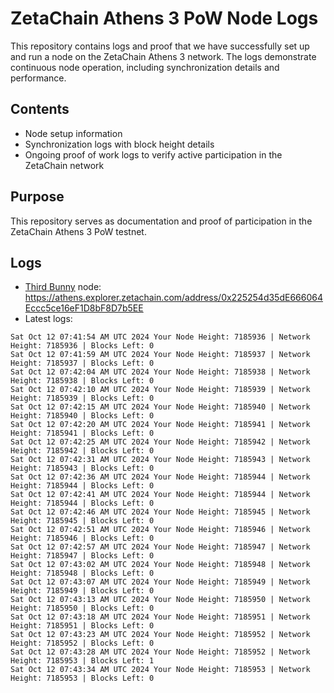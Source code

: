 # ZetaChain Athens 3 PoW Node Logs
This repository contains logs and proof that we have successfully set up and run a node on the ZetaChain Athens 3 network. The logs demonstrate continuous node operation, including synchronization details and performance.

## Contents
- Node setup information
- Synchronization logs with block height details
- Ongoing proof of work logs to verify active participation in the ZetaChain network

## Purpose
This repository serves as documentation and proof of participation in the ZetaChain Athens 3 PoW testnet.

## Logs

- [Third Bunny](https://thirdbunny.xyz/) node: https://athens.explorer.zetachain.com/address/0x225254d35dE666064Eccc5ce16eF1D8bF8D7b5EE
- Latest logs:
```
Sat Oct 12 07:41:54 AM UTC 2024 Your Node Height: 7185936 | Network Height: 7185936 | Blocks Left: 0
Sat Oct 12 07:41:59 AM UTC 2024 Your Node Height: 7185937 | Network Height: 7185937 | Blocks Left: 0
Sat Oct 12 07:42:04 AM UTC 2024 Your Node Height: 7185938 | Network Height: 7185938 | Blocks Left: 0
Sat Oct 12 07:42:10 AM UTC 2024 Your Node Height: 7185939 | Network Height: 7185939 | Blocks Left: 0
Sat Oct 12 07:42:15 AM UTC 2024 Your Node Height: 7185940 | Network Height: 7185940 | Blocks Left: 0
Sat Oct 12 07:42:20 AM UTC 2024 Your Node Height: 7185941 | Network Height: 7185941 | Blocks Left: 0
Sat Oct 12 07:42:25 AM UTC 2024 Your Node Height: 7185942 | Network Height: 7185942 | Blocks Left: 0
Sat Oct 12 07:42:31 AM UTC 2024 Your Node Height: 7185943 | Network Height: 7185943 | Blocks Left: 0
Sat Oct 12 07:42:36 AM UTC 2024 Your Node Height: 7185944 | Network Height: 7185944 | Blocks Left: 0
Sat Oct 12 07:42:41 AM UTC 2024 Your Node Height: 7185944 | Network Height: 7185944 | Blocks Left: 0
Sat Oct 12 07:42:46 AM UTC 2024 Your Node Height: 7185945 | Network Height: 7185945 | Blocks Left: 0
Sat Oct 12 07:42:51 AM UTC 2024 Your Node Height: 7185946 | Network Height: 7185946 | Blocks Left: 0
Sat Oct 12 07:42:57 AM UTC 2024 Your Node Height: 7185947 | Network Height: 7185947 | Blocks Left: 0
Sat Oct 12 07:43:02 AM UTC 2024 Your Node Height: 7185948 | Network Height: 7185948 | Blocks Left: 0
Sat Oct 12 07:43:07 AM UTC 2024 Your Node Height: 7185949 | Network Height: 7185949 | Blocks Left: 0
Sat Oct 12 07:43:13 AM UTC 2024 Your Node Height: 7185950 | Network Height: 7185950 | Blocks Left: 0
Sat Oct 12 07:43:18 AM UTC 2024 Your Node Height: 7185951 | Network Height: 7185951 | Blocks Left: 0
Sat Oct 12 07:43:23 AM UTC 2024 Your Node Height: 7185952 | Network Height: 7185952 | Blocks Left: 0
Sat Oct 12 07:43:28 AM UTC 2024 Your Node Height: 7185952 | Network Height: 7185953 | Blocks Left: 1
Sat Oct 12 07:43:34 AM UTC 2024 Your Node Height: 7185953 | Network Height: 7185953 | Blocks Left: 0
```
